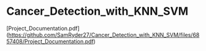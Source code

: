 # Cancer_Detection_with_KNN_SVM
[Project_Documentation.pdf]
(https://github.com/SamRyder27/Cancer_Detection_with_KNN_SVM/files/6857408/Project_Documentation.pdf)
